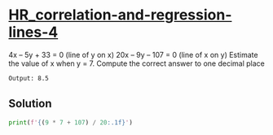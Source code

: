 # [HR_correlation-and-regression-lines-4](https://www.hackerrank.com/challenges/correlation-and-regression-lines-4)

4x – 5y + 33 = 0 (line of y on x) 20x – 9y – 107 = 0 (line of x on y)
Estimate the value of x when y = 7. Compute the correct answer to one decimal place

```txt
Output: 8.5
```

## Solution

```py
print(f'{(9 * 7 + 107) / 20:.1f}')
```
